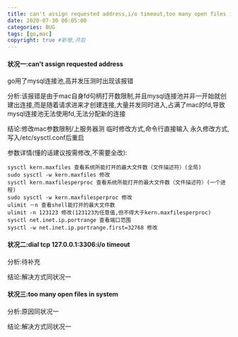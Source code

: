 ```yaml
---
title: can't assign requested address,i/o timeout,too many open files in system
date: 2020-07-30 00:05:00
categories: BUG
tags: [go,mac]
copyright: true #新增,开启
---
```


<!--more-->
#### 状况一:can't assign requested address 
go用了mysql连接池,高并发压测时出现该报错

分析:该报错是由于mac自身fd句柄打开数限制,并且mysql连接池并非一开始就创建出连接,而是随着请求进来才创建连接,大量并发同时进入,占满了mac的fd,导致mysql连接池无法使用fd,无法分配新的连接

结论:修改mac参数限制/上服务器测
临时修改方式,命令行直接输入
永久修改方式,写入/etc/sysctl.conf后重启

参数详情(懂的话建议按需修改,不需要全改):
```
sysctl kern.maxfiles 查看系统所能打开的最大文件数（文件描述符）(全局)
sudo sysctl -w kern.maxfiles 修改
sysctl kern.maxfilesperproc 查看系统所能打开的最大文件数（文件描述符）(一个进程)
sudo sysctl -w kern.maxfilesperproc 修改
ulimit －n 查看shell能打开的最大文件数
ulimit -n 123123 修改(123123为任意值,但不得大于kern.maxfilesperproc)
sysctl net.inet.ip.portrange 查看端口范围
sysctl -w net.inet.ip.portrange.first=32768 修改
```

#### 状况二:dial tcp 127.0.0.1:3306:i/o timeout

分析:待补充

结论:解决方式同状况一

#### 状况三:too many open files in system

分析:原因同状况一

结论:解决方式同状况一

